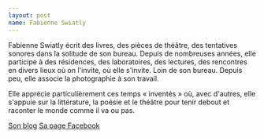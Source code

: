```yaml
---
layout: post
name: Fabienne Swiatly
---
```

Fabienne Swiatly écrit des livres, des pièces de théâtre, des tentatives sonores dans la solitude de son bureau. Depuis de nombreuses années, elle participe à des résidences, des laboratoires, des lectures, des rencontres en divers lieux où on l'invite, où elle s'invite. Loin de son bureau. Depuis peu, elle associe la photographie à son travail.

Elle apprécie particulièrement ces temps « inventés » où, avec d'autres, elle s'appuie sur la littérature, la poésie et le théâtre pour tenir debout et raconter le monde comme il va ou pas.

[Son blog](http://latracebleue.net/index.php)
[Sa page Facebook](https://www.facebook.com/fabienne.swiatly)